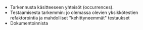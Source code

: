 - Tarkennusta käsitteeseen yhteisöt (occurrences).
- Testaamisesta tarkemmin: jo olemassa olevien yksikkötestien refaktorointia ja mahdolliset "kehittyneemmät" testaukset
- Dokumentoinnista
